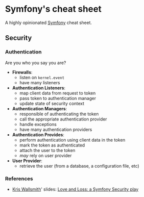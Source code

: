 # Symfony's cheat sheet

A highly opinionated [Symfony](http://symfony.com/) cheat sheet.

## Security

### Authentication

Are you who you say you are?

* **Firewalls**:
    * listen on `kernel.event`
    * have many listeners
* **Authentication Listeners**:
    * map client data from request to token
    * pass token to authentication manager
    * update state of security context
* **Authentication Managers**:
    * responsible of authenticating the token
    * call the appropriate authentication provider
    * handle exceptions
    * have many authentication providers
* **Authentication Provides**:
    * perform authentication using client data in the token
    * mark the token as authenticated
    * attach the user to the token
    * *may* rely on user provider
* **User Provider**:
    * retrieve the user (from a database, a configuration file, etc)

### References

* [Kris Wallsmith](https://twitter.com/kriswallsmith)' slides: [Love and Loss: a Symfony Security play](http://fr.slideshare.net/kriswallsmith/love-and-loss-a-symfony-security-play)
